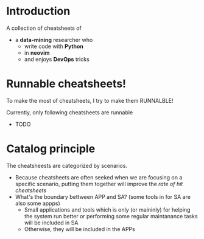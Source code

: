 # Introduction
A collection of cheatsheets of 
- a **data-mining** researcher who
  - write code with **Python**
  - in **neovim**
  - and enjoys **DevOps** tricks


# Runnable cheatsheets!
To make the most of cheatsheets, I try to make them RUNNALBLE!


Currently, only following cheatsheets are runnable
- TODO


# Catalog principle
The cheatsheests are categorized by scenarios.
- Because cheatsheets are often seeked when we are focusing on a specific scenario, putting them together will improve the *rate of hit cheatsheets*
- What's the boundary bettween APP and SA? (some tools in for SA are also some appps)
    - Small applications and tools which is only (or maininly) for helping the system run better or performing some regular maintanance tasks will be included in SA
    - Otherwise, they will be included in the APPs
